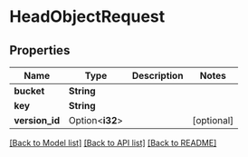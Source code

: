 # HeadObjectRequest

## Properties

Name | Type | Description | Notes
------------ | ------------- | ------------- | -------------
**bucket** | **String** |  | 
**key** | **String** |  | 
**version_id** | Option<**i32**> |  | [optional]

[[Back to Model list]](../README.md#documentation-for-models) [[Back to API list]](../README.md#documentation-for-api-endpoints) [[Back to README]](../README.md)


